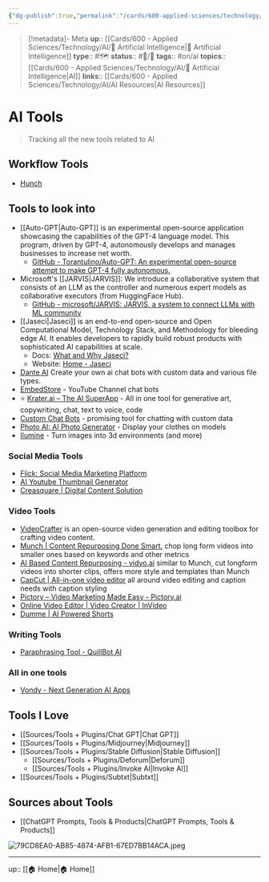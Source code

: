 ```yaml
---
{"dg-publish":true,"permalink":"/cards/600-applied-sciences/technology/ai/ai-tools/","title":"AI Tools"}
---
```


> [!metadata]- Meta
> **up**:: [[Cards/600 - Applied Sciences/Technology/AI/🤖 Artificial Intelligence\|🤖 Artificial Intelligence]]
> **type**:: #🗺️
> **status**:: #📝/🌿 
> **tags**::  #on/ai
> **topics**:: [[Cards/600 - Applied Sciences/Technology/AI/🤖 Artificial Intelligence\|AI]]
> **links**:: [[Cards/600 - Applied Sciences/Technology/AI/AI Resources\|AI Resources]]


# AI Tools

> Tracking all the new tools related to AI

## Workflow Tools
- [Hunch](https://app.hunch.tools/)

## Tools to look into
- [[Auto-GPT\|Auto-GPT]] is an experimental open-source application showcasing the capabilities of the GPT-4 language model. This program, driven by GPT-4, autonomously develops and manages businesses to increase net worth.
	- [GitHub - Torantulino/Auto-GPT: An experimental open-source attempt to make GPT-4 fully autonomous.](https://github.com/Torantulino/Auto-GPT)
- Microsoft's [[JARVIS\|JARVIS]]: We introduce a collaborative system that consists of an LLM as the controller and numerous expert models as collaborative executors (from HuggingFace Hub).
	- [GitHub - microsoft/JARVIS: JARVIS, a system to connect LLMs with ML community](https://github.com/microsoft/JARVIS)
- [[Jaseci\|Jaseci]] is an end-to-end open-source and Open Computational Model, Technology Stack, and Methodology for bleeding edge AI. It enables developers to rapidly build robust products with sophisticated AI capabilities at scale.
	- Docs: [What and Why Jaseci?](https://docs.jaseci.org/)
	- Website: [Home - Jaseci](https://www.jaseci.org/)
- [Dante AI](https://dante-ai.com/) Create your own ai chat bots with custom data and various file types. 
- [EmbedStore](https://embedstore.ai/) - YouTube Channel chat bots
- ⭐️ [Krater.ai – The AI SuperApp](https://www.krater.ai/) - All in one tool for generative art, copywriting, chat, text to voice, code
- [Custom Chat Bots](https://www.chatbase.co/) - promising tool for chatting with custom data
- [Photo AI: AI Photo Generator](http://PhotoAI.com) - Display your clothes on models 
- [Ilumine](https://ilumine.ai/) - Turn images into 3d environments (and more)

### Social Media Tools
- [Flick: Social Media Marketing Platform](https://www.flick.social)
- [AI Youtube Thumbnail Generator](https://aiyoutubethumbnails.com/)
- [Creasquare | Digital Content Solution](https://creasquare.io/)

### Video Tools
- [VideoCrafter](https://github.com/VideoCrafter/VideoCrafter) is an open-source video generation and editing toolbox for crafting video content.
- [Munch | Content Repurposing Done Smart.](https://www.getmunch.com/) chop long form videos into smaller ones based on keywords and other metrics
- [AI Based Content Repurposing - vidyo.ai](https://vidyo.ai/) similar to Munch, cut longform videos into shorter clips, offers more style and templates than Munch
- [CapCut | All-in-one video editor](https://www.capcut.com/) all around video editing and caption needs with caption styling
- [Pictory – Video Marketing Made Easy - Pictory.ai](https://pictory.ai/)
- [Online Video Editor | Video Creator | InVideo](https://invideo.io/)
- [Dumme | AI Powered Shorts](https://dumme.com/?)

### Writing Tools
- [Paraphrasing Tool - QuillBot AI](https://quillbot.com/)

### All in one tools
- [Vondy - Next Generation AI Apps](https://www.vondy.com/?utm_source=www.therundown.ai&utm_medium=newsletter&utm_campaign=meta-is-revolutionizing-speech-generation)

## Tools I Love
- [[Sources/Tools + Plugins/Chat GPT\|Chat GPT]]
- [[Sources/Tools + Plugins/Midjourney\|Midjourney]]
- [[Sources/Tools + Plugins/Stable Diffusion\|Stable Diffusion]]
	- [[Sources/Tools + Plugins/Deforum\|Deforum]]
	- [[Sources/Tools + Plugins/Invoke AI\|Invoke AI]]
- [[Sources/Tools + Plugins/Subtxt\|Subtxt]]

## Sources about Tools
- [[ChatGPT Prompts, Tools & Products\|ChatGPT Prompts, Tools & Products]]

![79CD8EA0-AB85-4874-AFB1-67ED7BB14ACA.jpeg](/img/user/Extras/Attachments/79CD8EA0-AB85-4874-AFB1-67ED7BB14ACA.jpeg)

---
up:: [[🏠 Home\|🏠 Home]]

